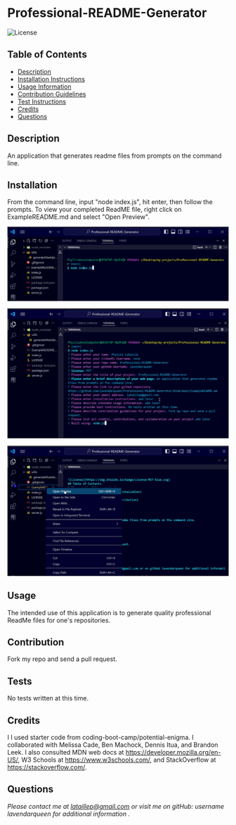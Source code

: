 # Professional-README-Generator

![License](https://img.shields.io/badge/License-MIT-blue.svg)

## Table of Contents

- [Description](#description)
- [Installation Instructions](#installation)
- [Usage Information](#usage)
- [Contribution Guidelines](#contribution)
- [Test Instructions](#tests)
- [Credits](#credits)
- [Questions](#questions)

## Description

An application that generates readme files from prompts on the command line.

## Installation

From the command line, input "node index.js", hit enter, then follow the prompts. To view your completed ReadME file, right click on ExampleREADME.md and select "Open Preview".

![Screenshot of initial input to command line](assets/screenshots/screenshot1.png)

![Screenshot of completed user inputs](assets/screenshots/screenshot2.png)

![Screenshot of opening readme preview](assets/screenshots/screenshot3.png)

## Usage

The intended use of this application is to generate quality professional ReadMe files for one's repositories.

## Contribution

Fork my repo and send a pull request.

## Tests

No tests written at this time.

## Credits

I I used starter code from coding-boot-camp/potential-enigma. I collaborated with Melissa Cade, Ben Machock, Dennis Itua, and Brandon Leek. I also consulted MDN web docs at https://developer.mozilla.org/en-US/, W3 Schools at https://www.w3schools.com/, and StackOverflow at https://stackoverflow.com/.

## Questions

_Please contact me at lataillep@gmail.com or visit me on gitHub: username lavendarqueen for additional information ._
